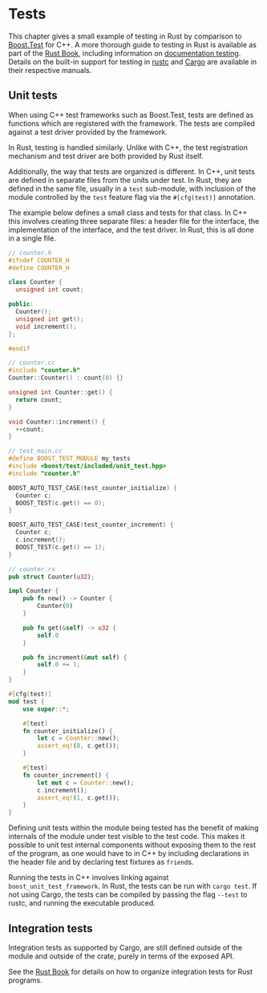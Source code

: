 # Tests

This chapter gives a small example of testing in Rust by comparison to
[Boost.Test](https://github.com/boostorg/test) for C++. A more thorough guide to
testing in Rust is available as part of the [Rust
Book](https://doc.rust-lang.org/book/ch11-00-testing.html), including
information on [documentation
testing](https://doc.rust-lang.org/stable/book/ch14-02-publishing-to-crates-io.html#documentation-comments-as-tests).
Details on the built-in support for testing in
[rustc](https://doc.rust-lang.org/rustc/tests/index.html) and
[Cargo](https://doc.rust-lang.org/cargo/commands/cargo-test.html) are available
in their respective manuals.

## Unit tests

When using C++ test frameworks such as Boost.Test, tests are defined as
functions which are registered with the framework. The tests are compiled
against a test driver provided by the framework.

In Rust, testing is handled similarly. Unlike with C++, the test registration
mechanism and test driver are both provided by Rust itself.

Additionally, the way that tests are organized is different. In C++, unit tests
are defined in separate files from the units under test. In Rust, they are
defined in the same file, usually in a `test` sub-module, with inclusion of the
module controlled by the `test` feature flag via the `#[cfg(test)]` annotation.

The example below defines a small class and tests for that class. In C++ this
involves creating three separate files: a header file for the interface, the
implementation of the interface, and the test driver. In Rust, this is all done
in a single file.

<div class="comparison">

```cpp
// counter.h
#ifndef COUNTER_H
#define COUNTER_H

class Counter {
  unsigned int count;

public:
  Counter();
  unsigned int get();
  void increment();
};

#endif

// counter.cc
#include "counter.h"
Counter::Counter() : count(0) {}

unsigned int Counter::get() {
  return count;
}

void Counter::increment() {
  ++count;
}

// test_main.cc
#define BOOST_TEST_MODULE my_tests
#include <boost/test/included/unit_test.hpp>
#include "counter.h"

BOOST_AUTO_TEST_CASE(test_counter_initialize) {
  Counter c;
  BOOST_TEST(c.get() == 0);
}

BOOST_AUTO_TEST_CASE(test_counter_increment) {
  Counter c;
  c.increment();
  BOOST_TEST(c.get() == 1);
}
```

```rust
// counter.rs
pub struct Counter(u32);

impl Counter {
    pub fn new() -> Counter {
        Counter(0)
    }

    pub fn get(&self) -> u32 {
        self.0
    }

    pub fn increment(&mut self) {
        self.0 += 1;
    }
}

#[cfg(test)]
mod test {
    use super::*;

    #[test]
    fn counter_initialize() {
        let c = Counter::new();
        assert_eq!(0, c.get());
    }

    #[test]
    fn counter_increment() {
        let mut c = Counter::new();
        c.increment();
        assert_eq!(1, c.get());
    }
}
```

</div>

Defining unit tests within the module being tested has the benefit of making
internals of the module under test visible to the test code. This makes it
possible to unit test internal components without exposing them to the rest of
the program, as one would have to in C++ by including declarations in the header
file and by declaring test fixtures as `friend`s.

Running the tests in C++ involves linking against `boost_unit_test_framework`.
In Rust, the tests can be run with `cargo test`. If not using Cargo, the tests
can be compiled by passing the flag `--test` to rustc, and running the
executable produced.

## Integration tests

Integration tests as supported by Cargo, are still defined outside of the module
and outside of the crate, purely in terms of the exposed API.

See the [Rust
Book](https://doc.rust-lang.org/book/ch11-03-test-organization.html#integration-tests)
for details on how to organize integration tests for Rust programs.
